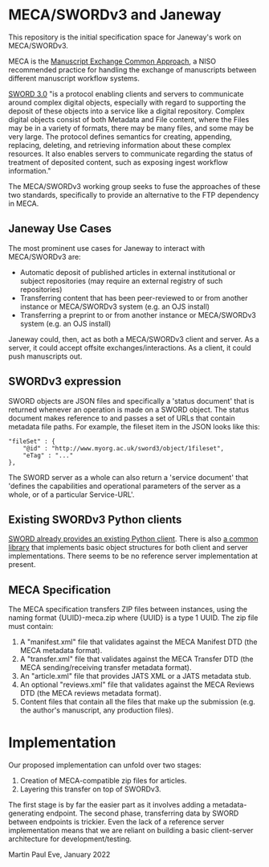 # MECA/SWORDv3 and Janeway

This repository is the initial specification space for Janeway's work on MECA/SWORDv3.

MECA is the [Manuscript Exchange Common Approach](https://www.niso.org/publications/rp-30-2020-meca), a NISO recommended practice for handling the exchange of manuscripts between different manuscript workflow systems.

[SWORD 3.0](https://swordapp.github.io/swordv3/swordv3.html) "is a protocol enabling clients and servers to communicate around complex digital objects, especially with regard to supporting the deposit of these objects into a service like a digital repository. Complex digital objects consist of both Metadata and File content, where the Files may be in a variety of formats, there may be many files, and some may be very large. The protocol defines semantics for creating, appending, replacing, deleting, and retrieving information about these complex resources. It also enables servers to communicate regarding the status of treatment of deposited content, such as exposing ingest workflow information."

The MECA/SWORDv3 working group seeks to fuse the approaches of these two standards, specifically to provide an alternative to the FTP dependency in MECA.

## Janeway Use Cases
The most prominent use cases for Janeway to interact with MECA/SWORDv3 are:

* Automatic deposit of published articles in external institutional or subject repositories (may require an external registry of such repositories)
* Transferring content that has been peer-reviewed to or from another instance or MECA/SWORDv3 system (e.g. an OJS install)
* Transferring a preprint to or from another instance or MECA/SWORDv3 system (e.g. an OJS install)

Janeway could, then, act as both a MECA/SWORDv3 client and server. As a server, it could accept offsite exchanges/interactions. As a client, it could push manuscripts out.

## SWORDv3 expression
SWORD objects are JSON files and specifically a 'status document' that is returned whenever an operation is made on a SWORD object. The status document makes reference to and passes a set of URLs that contain metadata file paths. For example, the fileset item in the JSON looks like this:

    "fileSet" : {
        "@id" : "http://www.myorg.ac.uk/sword3/object/1fileset",
        "eTag" : "..."
    },

The SWORD server as a whole can also return a 'service document' that 'defines the capabilities and operational parameters of the server as a whole, or of a particular Service-URL'.

## Existing SWORDv3 Python clients
[SWORD already provides an existing Python client](https://sword3-clientpy.readthedocs.io/en/latest/). There is also [a common library](https://github.com/swordapp/sword3-common.py) that implements basic object structures for both client and server implementations. There seems to be no reference server implementation at present.

## MECA Specification
The MECA specification transfers ZIP files between instances, using the naming format {UUID}-meca.zip where {UUID} is a type 1 UUID. The zip file must contain:

1. A "manifest.xml" file that validates against the MECA Manifest DTD (the MECA metadata format).
2. A "transfer.xml" file that validates against the MECA Transfer DTD (the MECA sending/receiving transfer metadata format).
3. An "article.xml" file that provides JATS XML or a JATS metadata stub.
4. An optional "reviews.xml" file that validates against the MECA Reviews DTD (the MECA reviews metadata format).
5. Content files that contain all the files that make up the submission (e.g. the author's manuscript, any production files).

# Implementation
Our proposed implementation can unfold over two stages:

1. Creation of MECA-compatible zip files for articles.
2. Layering this transfer on top of SWORDv3.

The first stage is by far the easier part as it involves adding a metadata-generating endpoint. The second phase, transferring data by SWORD between endpoints is trickier. Even the lack of a reference server implementation means that we are reliant on building a basic client-server architecture for development/testing.


Martin Paul Eve, January 2022